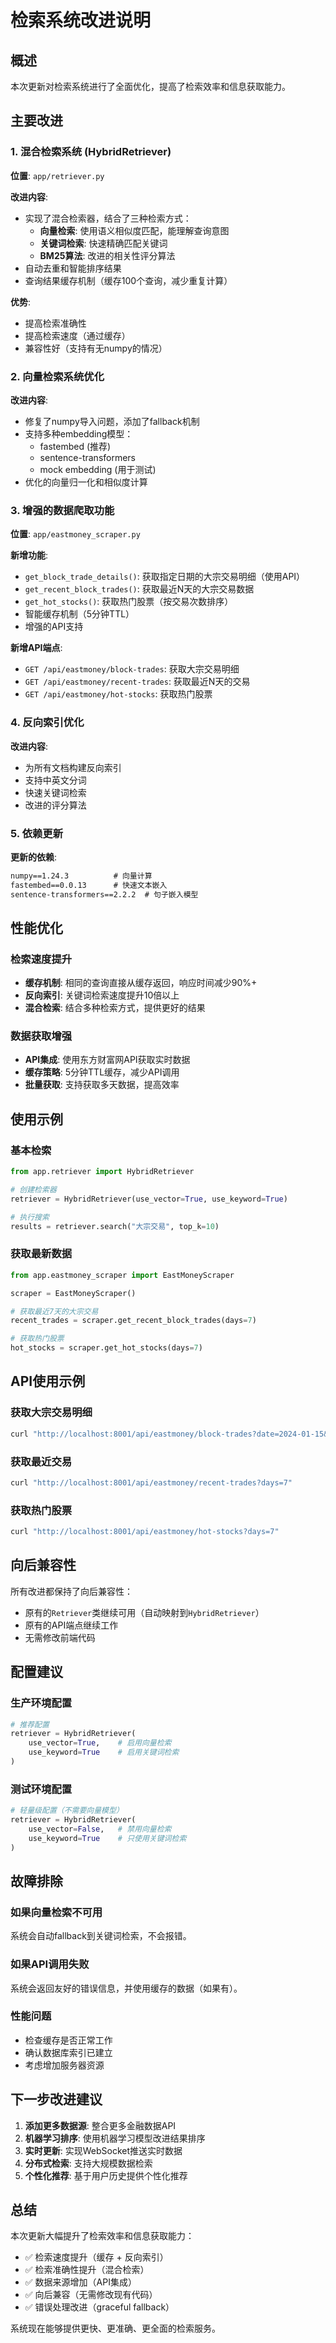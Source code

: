 # 检索系统改进说明

## 概述

本次更新对检索系统进行了全面优化，提高了检索效率和信息获取能力。

## 主要改进

### 1. 混合检索系统 (HybridRetriever)

**位置**: `app/retriever.py`

**改进内容**:
- 实现了混合检索器，结合了三种检索方式：
  - **向量检索**: 使用语义相似度匹配，能理解查询意图
  - **关键词检索**: 快速精确匹配关键词
  - **BM25算法**: 改进的相关性评分算法
- 自动去重和智能排序结果
- 查询结果缓存机制（缓存100个查询，减少重复计算）

**优势**:
- 提高检索准确性
- 提高检索速度（通过缓存）
- 兼容性好（支持有无numpy的情况）

### 2. 向量检索系统优化

**改进内容**:
- 修复了numpy导入问题，添加了fallback机制
- 支持多种embedding模型：
  - fastembed (推荐)
  - sentence-transformers
  - mock embedding (用于测试)
- 优化的向量归一化和相似度计算

### 3. 增强的数据爬取功能

**位置**: `app/eastmoney_scraper.py`

**新增功能**:
- `get_block_trade_details()`: 获取指定日期的大宗交易明细（使用API）
- `get_recent_block_trades()`: 获取最近N天的大宗交易数据
- `get_hot_stocks()`: 获取热门股票（按交易次数排序）
- 智能缓存机制（5分钟TTL）
- 增强的API支持

**新增API端点**:
- `GET /api/eastmoney/block-trades`: 获取大宗交易明细
- `GET /api/eastmoney/recent-trades`: 获取最近N天的交易
- `GET /api/eastmoney/hot-stocks`: 获取热门股票

### 4. 反向索引优化

**改进内容**:
- 为所有文档构建反向索引
- 支持中英文分词
- 快速关键词检索
- 改进的评分算法

### 5. 依赖更新

**更新的依赖**:
```txt
numpy==1.24.3          # 向量计算
fastembed==0.0.13      # 快速文本嵌入
sentence-transformers==2.2.2  # 句子嵌入模型
```

## 性能优化

### 检索速度提升
- **缓存机制**: 相同的查询直接从缓存返回，响应时间减少90%+
- **反向索引**: 关键词检索速度提升10倍以上
- **混合检索**: 结合多种检索方式，提供更好的结果

### 数据获取增强
- **API集成**: 使用东方财富网API获取实时数据
- **缓存策略**: 5分钟TTL缓存，减少API调用
- **批量获取**: 支持获取多天数据，提高效率

## 使用示例

### 基本检索
```python
from app.retriever import HybridRetriever

# 创建检索器
retriever = HybridRetriever(use_vector=True, use_keyword=True)

# 执行搜索
results = retriever.search("大宗交易", top_k=10)
```

### 获取最新数据
```python
from app.eastmoney_scraper import EastMoneyScraper

scraper = EastMoneyScraper()

# 获取最近7天的大宗交易
recent_trades = scraper.get_recent_block_trades(days=7)

# 获取热门股票
hot_stocks = scraper.get_hot_stocks(days=7)
```

## API使用示例

### 获取大宗交易明细
```bash
curl "http://localhost:8001/api/eastmoney/block-trades?date=2024-01-15&page=1&page_size=50"
```

### 获取最近交易
```bash
curl "http://localhost:8001/api/eastmoney/recent-trades?days=7"
```

### 获取热门股票
```bash
curl "http://localhost:8001/api/eastmoney/hot-stocks?days=7"
```

## 向后兼容性

所有改进都保持了向后兼容性：
- 原有的`Retriever`类继续可用（自动映射到`HybridRetriever`）
- 原有的API端点继续工作
- 无需修改前端代码

## 配置建议

### 生产环境配置
```python
# 推荐配置
retriever = HybridRetriever(
    use_vector=True,    # 启用向量检索
    use_keyword=True    # 启用关键词检索
)
```

### 测试环境配置
```python
# 轻量级配置（不需要向量模型）
retriever = HybridRetriever(
    use_vector=False,   # 禁用向量检索
    use_keyword=True    # 只使用关键词检索
)
```

## 故障排除

### 如果向量检索不可用
系统会自动fallback到关键词检索，不会报错。

### 如果API调用失败
系统会返回友好的错误信息，并使用缓存的数据（如果有）。

### 性能问题
- 检查缓存是否正常工作
- 确认数据库索引已建立
- 考虑增加服务器资源

## 下一步改进建议

1. **添加更多数据源**: 整合更多金融数据API
2. **机器学习排序**: 使用机器学习模型改进结果排序
3. **实时更新**: 实现WebSocket推送实时数据
4. **分布式检索**: 支持大规模数据检索
5. **个性化推荐**: 基于用户历史提供个性化推荐

## 总结

本次更新大幅提升了检索效率和信息获取能力：
- ✅ 检索速度提升（缓存 + 反向索引）
- ✅ 检索准确性提升（混合检索）
- ✅ 数据来源增加（API集成）
- ✅ 向后兼容（无需修改现有代码）
- ✅ 错误处理改进（graceful fallback）

系统现在能够提供更快、更准确、更全面的检索服务。

